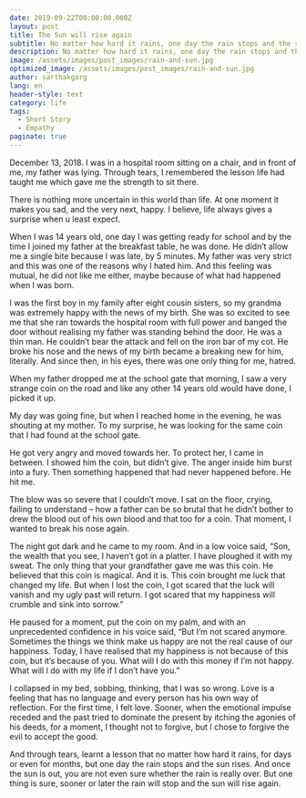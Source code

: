 ```yaml
---
date: 2019-09-22T00:00:00.000Z
layout: post
title: The Sun will rise again
subtitle: No matter how hard it rains, one day the rain stops and the sun rises.
description: No matter how hard it rains, one day the rain stops and the sun rises.
image: /assets/images/post_images/rain-and-sun.jpg
optimized_image: /assets/images/post_images/rain-and-sun.jpg
author: sarthakgarg
lang: en
header-style: text
category: life
tags:
  - Short Story
  - Empathy
paginate: true
---
```

December 13, 2018. I was in a hospital room sitting on a chair, and in front of me, my father was lying. Through tears, I remembered the lesson life had taught me which gave me the strength to sit there.

There is nothing more uncertain in this world than life. At one moment it makes you sad, and the very next, happy. I believe, life always gives a surprise when u least expect.

When I was 14 years old, one day I was getting ready for school and by the time I joined my father at the breakfast table, he was done. He didn’t allow me a single bite because I was late, by 5 minutes. My father was very strict and this was one of the reasons why I hated him. And this feeling was mutual, he did not like me either, maybe because of what had happened when I was born. 

I was the first boy in my family after eight cousin sisters, so my grandma was extremely happy with the news of my birth. She was so excited to see me that she ran towards the hospital room with full power and banged the door without realising my father was standing behind the door. He was a thin man. He couldn’t bear the attack and fell on the iron bar of my cot. He broke his nose and the news of my birth became a breaking new for him, literally. And since then, in his eyes, there was one only thing for me, hatred.

When my father dropped me at the school gate that morning, I saw a very strange coin on the road and like any other 14 years old would have done, I picked it up.

My day was going fine, but when I reached home in the evening, he was shouting at my mother. To my surprise, he was looking for the same coin that I had found at the school gate.

He got very angry and moved towards her. To protect her, I came in between. I showed him the coin, but didn’t give. The anger inside him burst into a fury. Then something happened that had never happened before. He hit me.

The blow was so severe that I couldn’t move. I sat on the floor, crying, failing to understand – how a father can be so brutal that he didn’t bother to drew the blood out of his own blood and that too for a coin. That moment, I wanted to break his nose again.

The night got dark and he came to my room. And in a low voice said, “Son, the wealth that you see, I haven’t got in a platter. I have ploughed it with my sweat. The only thing that your grandfather gave me was this coin. He believed that this coin is magical. And it is. This coin brought me luck that changed my life. But when I lost the coin, I got scared that the luck will vanish and my ugly past will return. I got scared that my happiness will crumble and sink into sorrow.”

He paused for a moment, put the coin on my palm, and with an unprecedented confidence in his voice said, “But I’m not scared anymore. Sometimes the things we think make us happy are not the real cause of our happiness. Today, I have realised that my happiness is not because of this coin, but it’s because of you. What will I do with this money if I’m not happy. What will I do with my life if I don’t have you.”

I collapsed in my bed, sobbing, thinking, that I was so wrong. Love is a feeling that has no language and every person has his own way of reflection. For the first time, I felt love. Sooner, when the emotional impulse receded and the past tried to dominate the present by itching the agonies of his deeds, for a moment, I thought not to forgive, but I chose to forgive the evil to accept the good.  

And through tears, learnt a lesson that no matter how hard it rains, for days or even for months, but one day the rain stops and the sun rises. And once the sun is out, you are not even sure whether the rain is really over. But one thing is sure, sooner or later the rain will stop and the sun will rise again.